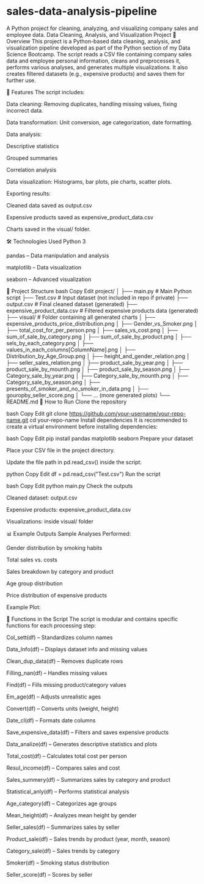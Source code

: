 # sales-data-analysis-pipeline
A Python project for cleaning, analyzing, and visualizing company sales and employee data.
Data Cleaning, Analysis, and Visualization Project
📌 Overview
This project is a Python-based data cleaning, analysis, and visualization pipeline developed as part of the Python section of my Data Science Bootcamp.
The script reads a CSV file containing company sales data and employee personal information, cleans and preprocesses it, performs various analyses, and generates multiple visualizations.
It also creates filtered datasets (e.g., expensive products) and saves them for further use.

🎯 Features
The script includes:

Data cleaning: Removing duplicates, handling missing values, fixing incorrect data.

Data transformation: Unit conversion, age categorization, date formatting.

Data analysis:

Descriptive statistics

Grouped summaries

Correlation analysis

Data visualization: Histograms, bar plots, pie charts, scatter plots.

Exporting results:

Cleaned data saved as output.csv

Expensive products saved as expensive_product_data.csv

Charts saved in the visual/ folder.

🛠 Technologies Used
Python 3

pandas – Data manipulation and analysis

matplotlib – Data visualization

seaborn – Advanced visualization

📂 Project Structure
bash
Copy
Edit
project/
│
├── main.py                         # Main Python script
├── Test.csv                        # Input dataset (not included in repo if private)
├── output.csv                      # Final cleaned dataset (generated)
├── expensive_product_data.csv      # Filtered expensive products data (generated)
├── visual/                         # Folder containing all generated charts
│   ├── expensive_products_price_distribution.png
│   ├── Gender_vs_Smoker.png
│   ├── total_cost_for_per_person.png
│   ├── sales_vs_cost.png
│   ├── sum_of_sale_by_category.png
│   ├── sum_of_sale_by_product.png
│   ├── sels_by_each_category.png
│   ├── values_in_each_columns[ColumnName].png
│   ├── Distribution_by_Age_Group.png
│   ├── height_and_gender_relation.png
│   ├── seller_sales_relation.png
│   ├── product_sale_by_year.png
│   ├── product_sale_by_mounth.png
│   ├── product_sale_by_season.png
│   ├── Category_sale_by_year.png
│   ├── Category_sale_by_mounth.png
│   ├── Category_sale_by_season.png
│   ├── presents_of_smoker_and_no_smoker_in_data.png
│   ├── gouropby_seller_score.png
│   └── ... (more generated plots)
└── README.md
🚀 How to Run
Clone the repository

bash
Copy
Edit
git clone https://github.com/your-username/your-repo-name.git
cd your-repo-name
Install dependencies
It is recommended to create a virtual environment before installing dependencies:

bash
Copy
Edit
pip install pandas matplotlib seaborn
Prepare your dataset

Place your CSV file in the project directory.

Update the file path in pd.read_csv() inside the script:

python
Copy
Edit
df = pd.read_csv("Test.csv")
Run the script

bash
Copy
Edit
python main.py
Check the outputs

Cleaned dataset: output.csv

Expensive products: expensive_product_data.csv

Visualizations: inside visual/ folder

📊 Example Outputs
Sample Analyses Performed:

Gender distribution by smoking habits

Total sales vs. costs

Sales breakdown by category and product

Age group distribution

Price distribution of expensive products

Example Plot:


📌 Functions in the Script
The script is modular and contains specific functions for each processing step:

Col_sett(df) – Standardizes column names

Data_Info(df) – Displays dataset info and missing values

Clean_dup_data(df) – Removes duplicate rows

Filling_nan(df) – Handles missing values

Find(df) – Fills missing product/category values

Em_age(df) – Adjusts unrealistic ages

Convert(df) – Converts units (weight, height)

Date_cl(df) – Formats date columns

Save_expensive_data(df) – Filters and saves expensive products

Data_analize(df) – Generates descriptive statistics and plots

Total_cost(df) – Calculates total cost per person

Resul_income(df) – Compares sales and cost

Sales_summery(df) – Summarizes sales by category and product

Statistical_anly(df) – Performs statistical analysis

Age_category(df) – Categorizes age groups

Mean_height(df) – Analyzes mean height by gender

Seller_sales(df) – Summarizes sales by seller

Product_sale(df) – Sales trends by product (year, month, season)

Category_sale(df) – Sales trends by category

Smoker(df) – Smoking status distribution

Seller_score(df) – Scores by seller



